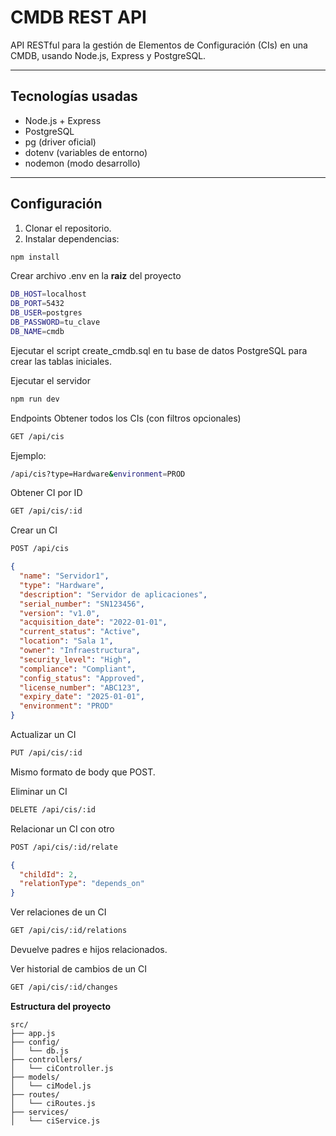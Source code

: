 # CMDB REST API

API RESTful para la gestión de Elementos de Configuración (CIs) en una CMDB, usando Node.js, Express y PostgreSQL.

---

## Tecnologías usadas

- Node.js + Express
- PostgreSQL
- pg (driver oficial)
- dotenv (variables de entorno)
- nodemon (modo desarrollo)

---

## Configuración

1. Clonar el repositorio.
2. Instalar dependencias:

```bash
npm install
```

Crear archivo .env en la **raiz** del proyecto

```bash
DB_HOST=localhost
DB_PORT=5432
DB_USER=postgres
DB_PASSWORD=tu_clave
DB_NAME=cmdb
```

Ejecutar el script create_cmdb.sql en tu base de datos PostgreSQL para crear las tablas iniciales.

Ejecutar el servidor

```bash
npm run dev
```

Endpoints
Obtener todos los CIs (con filtros opcionales)

```bash
GET /api/cis
```
Ejemplo:

```bash
/api/cis?type=Hardware&environment=PROD
```
Obtener CI por ID

```bash
GET /api/cis/:id
```

Crear un CI
```bash
POST /api/cis
```
```json
{
  "name": "Servidor1",
  "type": "Hardware",
  "description": "Servidor de aplicaciones",
  "serial_number": "SN123456",
  "version": "v1.0",
  "acquisition_date": "2022-01-01",
  "current_status": "Active",
  "location": "Sala 1",
  "owner": "Infraestructura",
  "security_level": "High",
  "compliance": "Compliant",
  "config_status": "Approved",
  "license_number": "ABC123",
  "expiry_date": "2025-01-01",
  "environment": "PROD"
}
```

Actualizar un CI
```bash
PUT /api/cis/:id
```
Mismo formato de body que POST.

Eliminar un CI
```bash
DELETE /api/cis/:id
```

Relacionar un CI con otro
```bash
POST /api/cis/:id/relate
```
```json
{
  "childId": 2,
  "relationType": "depends_on"
}

```

Ver relaciones de un CI
```bash
GET /api/cis/:id/relations

```
Devuelve padres e hijos relacionados.

Ver historial de cambios de un CI
```bash
GET /api/cis/:id/changes
```

**Estructura del proyecto**
```arduino
src/
├── app.js
├── config/
│   └── db.js
├── controllers/
│   └── ciController.js
├── models/
│   └── ciModel.js
├── routes/
│   └── ciRoutes.js
├── services/
│   └── ciService.js
```